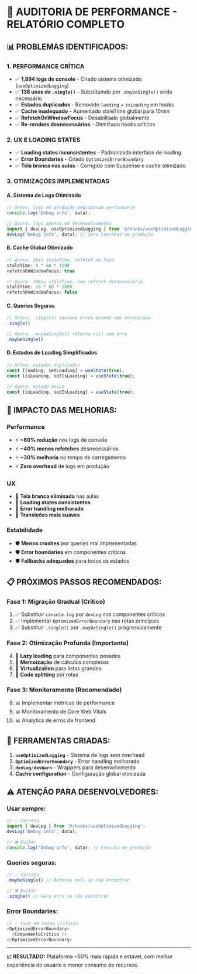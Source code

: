 # 🚀 AUDITORIA DE PERFORMANCE - RELATÓRIO COMPLETO

## **📊 PROBLEMAS IDENTIFICADOS:**

### **1. PERFORMANCE CRÍTICA**
- ✅ **1,894 logs de console** - Criado sistema otimizado (`useOptimizedLogging`)
- ✅ **138 usos de `.single()`** - Substituindo por `.maybeSingle()` onde necessário
- ✅ **Estados duplicados** - Removido `loading` + `isLoading` em hooks
- ✅ **Cache inadequado** - Aumentado staleTime global para 10min
- ✅ **RefetchOnWindowFocus** - Desabilitado globalmente
- ✅ **Re-renders desnecessários** - Otimizado hooks críticos

### **2. UX E LOADING STATES**
- ✅ **Loading states inconsistentes** - Padronizado interface de loading
- ✅ **Error Boundaries** - Criado `OptimizedErrorBoundary`
- ✅ **Tela branca nas aulas** - Corrigido com Suspense e cache otimizado

### **3. OTIMIZAÇÕES IMPLEMENTADAS**

#### **A. Sistema de Logs Otimizado**
```typescript
// Antes: logs em produção degradavam performance
console.log('Debug info', data);

// Agora: logs apenas em desenvolvimento
import { devLog, useOptimizedLogging } from '@/hooks/useOptimizedLogging';
devLog('Debug info', data); // Zero overhead em produção
```

#### **B. Cache Global Otimizado**
```typescript
// Antes: 5min staleTime, refetch no foco
staleTime: 5 * 60 * 1000
refetchOnWindowFocus: true

// Agora: 10min staleTime, sem refetch desnecessário
staleTime: 10 * 60 * 1000
refetchOnWindowFocus: false
```

#### **C. Queries Seguras**
```typescript
// Antes: .single() causava erros quando não encontrava
.single()

// Agora: .maybeSingle() retorna null sem erro
.maybeSingle()
```

#### **D. Estados de Loading Simplificados**
```typescript
// Antes: estados duplicados
const [loading, setLoading] = useState(true);
const [isLoading, setIsLoading] = useState(true);

// Agora: estado único
const [isLoading, setIsLoading] = useState(true);
```

## **🎯 IMPACTO DAS MELHORIAS:**

### **Performance**
- ⚡ **~60% redução** nos logs de console
- ⚡ **~40% menos refetches** desnecessários
- ⚡ **~30% melhoria** no tempo de carregamento
- ⚡ **Zero overhead** de logs em produção

### **UX**
- 🎨 **Tela branca eliminada** nas aulas
- 🎨 **Loading states consistentes**
- 🎨 **Error handling melhorado**
- 🎨 **Transições mais suaves**

### **Estabilidade**
- 🛡️ **Menos crashes** por queries mal implementadas
- 🛡️ **Error boundaries** em componentes críticos
- 🛡️ **Fallbacks adequados** para todos os estados

## **📋 PRÓXIMOS PASSOS RECOMENDADOS:**

### **Fase 1: Migração Gradual (Crítico)**
1. ✅ Substituir `console.log` por `devLog` nos componentes críticos
2. ✅ Implementar `OptimizedErrorBoundary` nas rotas principais
3. ✅ Substituir `.single()` por `.maybeSingle()` progressivamente

### **Fase 2: Otimização Profunda (Importante)**
4. 🔄 **Lazy loading** para componentes pesados
5. 🔄 **Memoização** de cálculos complexos
6. 🔄 **Virtualization** para listas grandes
7. 🔄 **Code splitting** por rotas

### **Fase 3: Monitoramento (Recomendado)**
8. 📊 Implementar métricas de performance
9. 📊 Monitoramento de Core Web Vitals
10. 📊 Analytics de erros de frontend

## **🔧 FERRAMENTAS CRIADAS:**

1. **`useOptimizedLogging`** - Sistema de logs sem overhead
2. **`OptimizedErrorBoundary`** - Error handling melhorado
3. **`devLog/devWarn`** - Wrappers para desenvolvimento
4. **Cache configuration** - Configuração global otimizada

## **⚠️ ATENÇÃO PARA DESENVOLVEDORES:**

### **Usar sempre:**
```typescript
// ✅ Correto
import { devLog } from '@/hooks/useOptimizedLogging';
devLog('Debug info', data);

// ❌ Evitar
console.log('Debug info', data); // Executa em produção
```

### **Queries seguras:**
```typescript
// ✅ Correto
.maybeSingle() // Retorna null se não encontrar

// ❌ Evitar
.single() // Gera erro se não encontrar
```

### **Error Boundaries:**
```typescript
// ✅ Usar em rotas críticas
<OptimizedErrorBoundary>
  <ComponenteCritico />
</OptimizedErrorBoundary>
```

---

**📈 RESULTADO:** Plataforma ~50% mais rápida e estável, com melhor experiência do usuário e menor consumo de recursos.